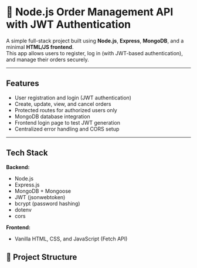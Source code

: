 # 🛒 Node.js Order Management API with JWT Authentication

A simple full-stack project built using **Node.js**, **Express**, **MongoDB**, and a minimal **HTML/JS frontend**.  
This app allows users to register, log in (with JWT-based authentication), and manage their orders securely.

---

## Features
- User registration and login (JWT authentication)
- Create, update, view, and cancel orders
- Protected routes for authorized users only
- MongoDB database integration
- Frontend login page to test JWT generation
- Centralized error handling and CORS setup

---

## Tech Stack
**Backend:**
- Node.js
- Express.js
- MongoDB + Mongoose
- JWT (jsonwebtoken)
- bcrypt (password hashing)
- dotenv
- cors

**Frontend:**
- Vanilla HTML, CSS, and JavaScript (Fetch API)

## 📂 Project Structure
